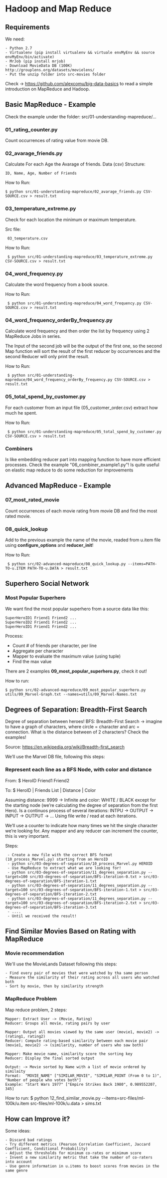 # Hadoop and Map Reduce

## Requirements

We need:

	- Python 2.7
	- Virtualenv (pip install virtualenv && virtuale envMyEnv && source envMyEnv/bin/activate) 
	- MrJob (pip install mrjob)
	- Download MovieData DB (100K) http://grouplens.org/datasets/movielens/ 
	- Put the unzip folder into src-movies folder


Check -> https://github.com/alexcomu/big-data-basics to read a simple introduction on MapReduce and Hadoop.


## Basic MapReduce - Example 

Check the example under the folder: src/01-understanding-mapreduce/...

### 01_rating_counter.py

Count occurrences of rating value from movie DB.

### 02_avarage_friends.py

Calculate For each Age the Avarage of friends. Data (csv) Structure:

	ID, Name, Age, Number of Friends

How to Run:

	$ python src/01-understanding-mapreduce/02_avarage_friends.py CSV-SOURCE.csv > result.txt


### 03_temperature_extreme.py

Check for each location the minimum or maximum temperature.

Src file:

     03_temperature.csv

How to Run:

     $ python src/01-understanding-mapreduce/03_temperature_extreme.py CSV-SOURCE.csv > result.txt
     
     
### 04_word_frequency.py

Calculate the word frequency from a book source.

How to Run:

     $ python src/01-understanding-mapreduce/04_word_frequency.py CSV-SOURCE.csv > result.txt

### 04_word_frequency_orderBy_frequency.py

Calculate word frequency and then order the list by frequency using 2 MapReduce Jobs in series.

The Input of the second job will be the output of the first one, so the second Map function will sort the result of the first reducer by occurrences and the second Reducer will only print the result.

How to Run:

     $ python src/01-understanding-mapreduce/04_word_frequency_orderBy_frequency.py CSV-SOURCE.csv > result.txt

### 05_total_spend_by_customer.py

For each customer from an input file (05_customer_order.csv) extract how much he spent.

How to Run:

     $ python src/01-understanding-mapreduce/05_total_spend_by_customer.py CSV-SOURCE.csv > result.txt
     
### Combiners

Is like embedding reducer part into mapping function to have more efficient processes. 
Check the example "06_combiner_example1.py"! Is quite useful on elastic map reduce to do some reduction for improvements

## Advanced MapReduce - Example

### 07_most_rated_movie

Count occurrences of each movie rating from movie DB and find the most rated movie.

### 08_quick_lookup

Add to the previous example the name of the movie, readed from u.item file using **configure_options** and **reducer_init**!

How to Run:

     $ python src/02-advanced-mapreduce/08_quick_lookup.py --items=PATH-TO-u.ITEM PATH-TO-u.DATA > result.txt

## Superhero Social Network

### Most Popular Superhero

We want find the most popular superhero from a source data like this:

    SuperHeroID1 Friend1 Friend2 ...
    SuperHeroID2 Friend1 Friend2 ...
    SuperHeroID1 Friend1 Friend2 ...

Process:

- Count # of friends per character, per line
- Aggregate per character
- Mapper to evaluate the maximum value (using tuple)
- Find the max value

There are 2 examples **09_most_popular_superhero.py**, check it out!

How to run:

    $ python src/02-advanced-mapreduce/09_most_popular_superhero.py utils/09_Marvel-Graph.txt --names=utils/09_Marvel-Names.txt
    
    
## Degrees of Separation: Breadth-First Search

Degree of separation between heroes! BFS: Breadth-First Search -> imagine to have a graph of characters, where circle = character and arc = connection. What is the distance between of 2 characters? Check the examples!

Source: https://en.wikipedia.org/wiki/Breadth-first_search

We’ll use the Marvel DB file, following this steps:

### Represent each line as a BFS Node, with color and distance

From:
     $ HeroID Friend1 Friend2

To:
     $ HeroID | Friends List | Distance | Color

Assuming distance: 9999 -> Infinite and color: WHITE / BLACK except for the starting node (we’re calculating the degree of separation from the first Hero). Is a continuos process of several iterations: INTPU -> OUTPUT -> INPUT -> OUTPUT -> … Using file write / read at each iterations.

We’ll use a counter  to indicate how many times we hit the single character we’re looking for. Any mapper and any reducer can increment the counter, this is very important.

Steps:

     - Create a new file with the correct BFS format (10_process_Marvel.py) starting from an HeroID
     - python src/03-degrees-of-separation/10_process_Marvel.py HEROID
     - Use MapReduce to extract what we are looking for!
     - python src/03-degrees-of-separation/11_degrees_separation.py --target=100 src/03-degrees-of-separation/BFS-iteration-0.txt > src/03-degrees-of-separation/BFS-iteration-1.txt
     - python src/03-degrees-of-separation/11_degrees_separation.py --target=100 src/03-degrees-of-separation/BFS-iteration-1.txt > src/03-degrees-of-separation/BFS-iteration-2.txt
     - python src/03-degrees-of-separation/11_degrees_separation.py --target=100 src/03-degrees-of-separation/BFS-iteration-2.txt > src/03-degrees-of-separation/BFS-iteration-3.txt
     - ....
     - Until we received the result!
     
## Find Similar Movies Based on Rating with MapReduce

### Movie recommendation

We'll use the MovieLands Dataset following this steps:
 
    - Find every pair of movies that were watched by tha same person
    - Measure the similarity of their rating across all users who watched both
    - Sort by movie, then by similarity strength

### MapReduce Problem

Map reduce problem, 2 steps:

    Mapper: Extract User -> (Movie, Rating)
    Reducer: Groups all movie, rating pairs by user

    Mapper: Output all movies viewed by the same user (movie1, movie2) -> (rating1, rating2)
    Reducer: Compute rating-based similarity between each movie pair (movie1, movie2) -> (similarity, number of users who saw both)

    Mapper: Make movie name, similarity score the sorting key
    Reducer: Display the final sorted output
    
    Output: -> Movie sorted by Name with a list of movie ordered by similaity
    Format:  "MOVIE_NAME" ["SIMILAR_MOVIE", "SIMILAR_POINT (From 0 to 1)", "Number of people who votes both"]
    Example: "Start Wars 1977" ["Empire Strikes Back 1980", 0.989552207, 345]
     
    
How to run:
    $ python 12_find_similar_movie.py --items=src-files/ml-100k/u.item src-files/ml-100k/u.data > sims.txt
    
## How can Improve it?

Some ideas:

    - Discard bad ratings
    - Try different metrics (Pearson Correlation Coefficient, Jaccard Coefficient, Conditional Probability)
    - Adjust the thresholds for minimum co-rates or minimum score
    - Invent a new similarity metric that take the number of co-raters into account
    - Use genre information in u.items to boost scores from movies in the same genre
